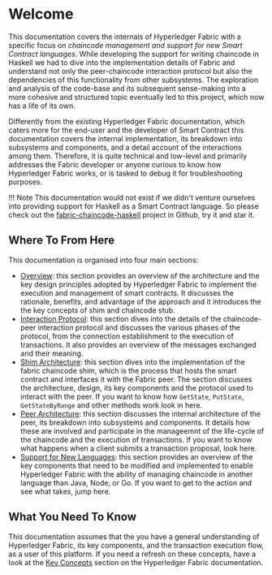 # Welcome

This documentation covers the internals of Hyperledger Fabric with a specific focus on _chaincode management and support for new Smart Contract languages_. While developing the support for writing chaincode in Haskell we had to dive into the implementation details of Fabric and understand not only the peer-chaincode interaction protocol but also the dependencies of this functionality from other subsystems. The exploration and analysis of the code-base and its subsequent sense-making into a more cohesive and structured topic eventually led to this project, which now has a life of its own.

Differently from the existing Hyperledger Fabric documentation, which caters more for the end-user and the developer of Smart Contract this documentation covers the internal implementation, its breakdown into subsystems and components, and a detail account of the interactions among them. Therefore, it is quite technical and low-level and primarily addresses the Fabric developer or anyone curious to know how Hyperledger Fabric works, or is tasked to debug it for troubleshooting purposes.

!!! Note
    This documentation would not exist if we didn't venture ourselves into providing support for Haskell as a Smart Contract language. So please check out the [fabric-chaincode-haskell](https://github.com/nwaywood/fabric-chaincode-haskell) project in Github, try it and star it.

## Where To From Here

This documentation is organised into four main sections:

- [Overview](overview/chaincode-execution-model.md): this section provides an overview of the architecture and the key design principles adopted by Hyperledger Fabric to implement the execution and management of smart contracts. It discusses the rationale, benefits, and advantage of the approach and it introduces the the key concepts of shim and chaincode stub.
- [Interaction Protocol](protocol/architecture-components.md): this section dives into the details of the chaincode-peer interaction protocol and discusses the various phases of the protocol, from  the connection establishment to the execution of transactions. It also provides an  overview of the messages exchanged and their meaning.
- [Shim Architecture](shim-architecture/index.md): this section dives into the implementation of the fabric chaincode shim, which is the process that hosts the smart contract and interfaces it with the Fabric peer. The section discusses the architecture, design, its key components and the protocol used to interact with the peer. If you want to know how `GetState`, `PutState`, `GetStateByRange` and other methods work look in here.
- [Peer Architecture](peer-architecture/index.md): this section discusses the internal architecture of the peer, its breakdown into subsystems and components. It details how these are involved and participate in the manageemnt of the life-cycle of the chaincode and the execution of transactions. If you want to know what happens when a client submits a transaction proposal, look here.
- [Support for New Languages](adding-new-languages/index.md): this section provides an overview of the key components that need to be modified and implemented to enable Hyperledger Fabric with the ability of managing chaincode in another language than Java, Node, or Go. If you want to get to the action and see what takes, jump here.

## What You Need To Know

This documentation assumes that the you have a general understanding of Hyperledger Fabric, its key components, and the transaction execution flow, as a user of this platform. If you need a refresh on these concepts, have a look at the [Key Concepts](https://hyperledger-fabric.readthedocs.io/en/release-1.4/key_concepts.html) section on the Hyperledger Fabric documentation.
